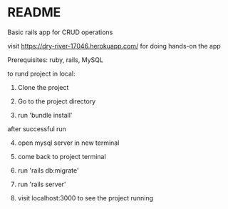 # README

Basic rails app for CRUD operations

visit https://dry-river-17046.herokuapp.com/ for doing hands-on the app

Prerequisites: ruby, rails, MySQL

to rund project in local:

1) Clone the project

2) Go to the project directory

3) run 'bundle install'

after successful run

4) open mysql server in new terminal

5) come back to project terminal

6) run 'rails db:migrate'

7) run 'rails server'

8) visit localhost:3000 to see the project running

